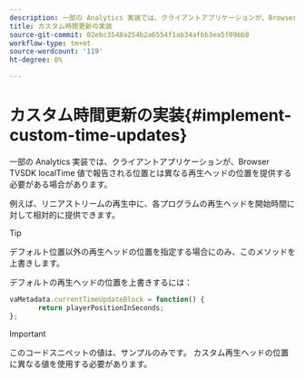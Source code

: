 ```yaml
---
description: 一部の Analytics 実装では、クライアントアプリケーションが、Browser TVSDK localTime 値で報告される位置とは異なる再生ヘッドの位置を提供する必要がある場合があります。
title: カスタム時間更新の実装
source-git-commit: 02ebc3548a254b2a6554f1ab34afbb3ea5f09bb8
workflow-type: tm+mt
source-wordcount: '119'
ht-degree: 0%

---
```


# カスタム時間更新の実装{#implement-custom-time-updates}

一部の Analytics 実装では、クライアントアプリケーションが、Browser TVSDK localTime 値で報告される位置とは異なる再生ヘッドの位置を提供する必要がある場合があります。

例えば、リニアストリームの再生中に、各プログラムの再生ヘッドを開始時間に対して相対的に提供できます。

>[!TIP]
>
>デフォルト位置以外の再生ヘッドの位置を指定する場合にのみ、このメソッドを上書きします。

デフォルトの再生ヘッドの位置を上書きするには：

```js
vaMetadata.currentTimeUpdateBlock = function() { 
       return playerPositionInSeconds; 
}; 
```

>[!IMPORTANT]
>
>このコードスニペットの値は、サンプルのみです。 カスタム再生ヘッドの位置に異なる値を使用する必要があります。
